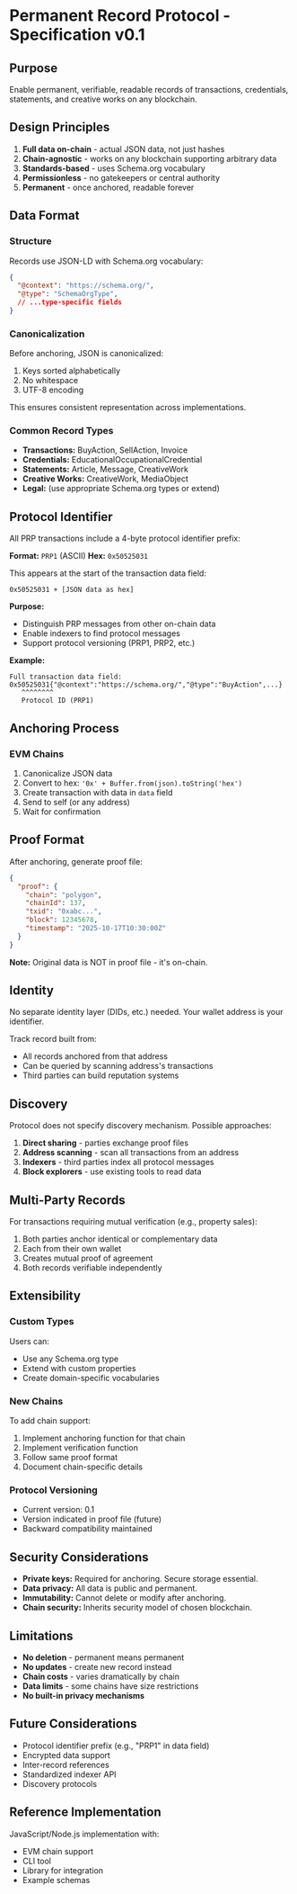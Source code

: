 # Permanent Record Protocol - Specification v0.1

## Purpose

Enable permanent, verifiable, readable records of transactions, credentials, statements, and creative works on any blockchain.

## Design Principles

1. **Full data on-chain** - actual JSON data, not just hashes
2. **Chain-agnostic** - works on any blockchain supporting arbitrary data
3. **Standards-based** - uses Schema.org vocabulary
4. **Permissionless** - no gatekeepers or central authority
5. **Permanent** - once anchored, readable forever

## Data Format

### Structure

Records use JSON-LD with Schema.org vocabulary:

```json
{
  "@context": "https://schema.org/",
  "@type": "SchemaOrgType",
  // ...type-specific fields
}
```

### Canonicalization

Before anchoring, JSON is canonicalized:
1. Keys sorted alphabetically
2. No whitespace
3. UTF-8 encoding

This ensures consistent representation across implementations.

### Common Record Types

- **Transactions:** BuyAction, SellAction, Invoice
- **Credentials:** EducationalOccupationalCredential
- **Statements:** Article, Message, CreativeWork
- **Creative Works:** CreativeWork, MediaObject
- **Legal:** (use appropriate Schema.org types or extend)

## Protocol Identifier

All PRP transactions include a 4-byte protocol identifier prefix:

**Format:** `PRP1` (ASCII)
**Hex:** `0x50525031`

This appears at the start of the transaction data field:
```
0x50525031 + [JSON data as hex]
```

**Purpose:**
- Distinguish PRP messages from other on-chain data
- Enable indexers to find protocol messages
- Support protocol versioning (PRP1, PRP2, etc.)

**Example:**
```
Full transaction data field:
0x50525031{"@context":"https://schema.org/","@type":"BuyAction",...}
   ^^^^^^^^ 
   Protocol ID (PRP1)
```

## Anchoring Process

### EVM Chains

1. Canonicalize JSON data
2. Convert to hex: `'0x' + Buffer.from(json).toString('hex')`
3. Create transaction with data in `data` field
4. Send to self (or any address)
5. Wait for confirmation

## Proof Format

After anchoring, generate proof file:

```json
{
  "proof": {
    "chain": "polygon",
    "chainId": 137,
    "txid": "0xabc...",
    "block": 12345678,
    "timestamp": "2025-10-17T10:30:00Z"
  }
}
```

**Note:** Original data is NOT in proof file - it's on-chain.

## Identity

No separate identity layer (DIDs, etc.) needed. Your wallet address is your identifier.

Track record built from:
- All records anchored from that address
- Can be queried by scanning address's transactions
- Third parties can build reputation systems

## Discovery

Protocol does not specify discovery mechanism. Possible approaches:

1. **Direct sharing** - parties exchange proof files
2. **Address scanning** - scan all transactions from an address
3. **Indexers** - third parties index all protocol messages
4. **Block explorers** - use existing tools to read data

## Multi-Party Records

For transactions requiring mutual verification (e.g., property sales):

1. Both parties anchor identical or complementary data
2. Each from their own wallet
3. Creates mutual proof of agreement
4. Both records verifiable independently

## Extensibility

### Custom Types

Users can:
- Use any Schema.org type
- Extend with custom properties
- Create domain-specific vocabularies

### New Chains

To add chain support:
1. Implement anchoring function for that chain
2. Implement verification function
3. Follow same proof format
4. Document chain-specific details

### Protocol Versioning

- Current version: 0.1
- Version indicated in proof file (future)
- Backward compatibility maintained

## Security Considerations

- **Private keys:** Required for anchoring. Secure storage essential.
- **Data privacy:** All data is public and permanent. 
- **Immutability:** Cannot delete or modify after anchoring.
- **Chain security:** Inherits security model of chosen blockchain.

## Limitations

- **No deletion** - permanent means permanent
- **No updates** - create new record instead
- **Chain costs** - varies dramatically by chain
- **Data limits** - some chains have size restrictions
- **No built-in privacy mechanisms**

## Future Considerations

- Protocol identifier prefix (e.g., "PRP1" in data field)
- Encrypted data support
- Inter-record references
- Standardized indexer API
- Discovery protocols

## Reference Implementation

JavaScript/Node.js implementation with:
- EVM chain support
- CLI tool
- Library for integration
- Example schemas
